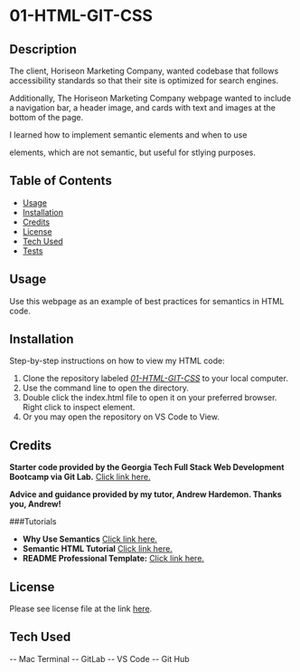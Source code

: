 # 01-HTML-GIT-CSS

## Description

The client, Horiseon Marketing Company, wanted codebase that follows accessibility standards so that their site is optimized for search engines.

Additionally, The Horiseon Marketing Company webpage  wanted to include a navigation bar, a header image, and cards with text and images at the bottom of the page.

I learned how to implement semantic elements and when to use <div> elements, which are not semantic, but useful for stlying purposes.

## Table of Contents

- [Usage](#usage)
- [Installation](#installation)
- [Credits](#credits)
- [License](#license)
- [Tech Used](#tech-used)
- [Tests](#tests)

## Usage

Use this webpage as an example of best practices for semantics in HTML code.

## Installation

Step-by-step instructions on how to view my HTML code:

1. Clone the repository labeled [*01-HTML-GIT-CSS*](https://github.com/victoriamcn/01-HTML-GIT-CSS) to your local computer.
2. Use the command line to open the directory.
3. Double click the index.html file to open it on your preferred browser. Right click to inspect element.
4. Or you may open the repository on VS Code to View.

## Credits

**Starter code provided by the Georgia Tech Full Stack Web Development Bootcamp via Git Lab.** [Click link here.](https://gt.bootcampcontent.com/GT-Coding-Boot-Camp/GT-VIRT-FSF-PT-01-2023-U-LOLC/-/blob/main/01-HTML-Git-CSS/02-Challenge/README.md)

**Advice and guidance provided by my tutor, Andrew Hardemon. Thanks you, Andrew!**

###Tutorials
- **Why Use Semantics** [Click link here.](https://www.thoughtco.com/why-use-semantic-html-3468271)
- **Semantic HTML Tutorial** [Click link here.](https://www.internetingishard.com/html-and-css/semantic-html/)
- **README Professional Template:** [Click link here.](https://coding-boot-camp.github.io/full-stack/github/professional-readme-guide)

## License

Please see license file at the link [here](https://github.com/victoriamcn/01-HTML-GIT-CSS/blob/main/LICENSE).

## Tech Used
-- Mac Terminal
-- GitLab
-- VS Code
-- Git Hub

